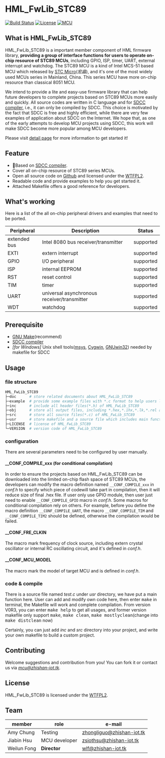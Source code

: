 # HML_FwLib_STC89
[![Build Status](http://jenkins.zhishan-iot.tk:12463/buildStatus/icon?job=HML_FwLib_STC89)](http://jenkins.zhishan-iot.tk:12463/job/HML_FwLib_STC89/)
[![License](https://img.shields.io/badge/license-WTFPL2-blue.svg)](http://wtfpl2.com/)
[![MCU](https://img.shields.io/badge/mcu-stc89-orange.svg)](http://www.stcmcu.com/)

## What is HML_FwLib_STC89
HML_FwLib_STC89 is a important member component of HML firmware library, **providing a group of interface functions for users to operate on-chip resource of STC89 MCUs**, including GPIO, ISP, timer, UART, external interrupt and watchdog. The STC89 MCU is a kind of Intel MCS-51 based MCU which released by [STC Micro](http://www.stcmcu.com/)(*宏晶*), and it's one of the most widely used MCUs series in Mainland, China. This series MCU have more on-chip resource than classical 8051 MCU.

We intend to provide a lite and easy-use firmware library that can help future developers to complete projects based on STC89 MCUs more easily and quickly. All source codes are written in C language and for [SDCC compiler](http://sdcc.sourceforge.net/), i.e., it can only be compiled by SDCC. This choice is motivated by the fact that SDCC is free and highly efficient, while there are very few examples of application about SDCC on the Internet. We hope that, as one of the early attempts to develop MCU projects using SDCC, this work will make SDCC become more popular among MCU developers.<br>

Please visit [detail page](https://hw.zhishan-iot.tk/page/hml/detail/fwlib_stc89.html) for more information to get started it!

## Feature
+ :dart:Based on [SDCC compiler](http://sdcc.sourceforge.net/).
+ Cover all on-chip resource of STC89 series MCUs.
+ Open all source code on [Github](https://github.com) and licensed under the [WTFPL2](http://wtfpl2.com/).
+ Readable code and provide examples to help you get started it.
+ Attached Makefile offers a good reference for developers.

## What's working
Here is a list of the all on-chip peripheral drivers and examples that need to be ported.

| Peripheral | Description | Status |
| --- | --- | --- |
| extended bus | Intel 8080 bus receiver/transmitter | supported |
| EXTI | extern interrupt | supported |
| GPIO | I/O peripheral | supported  |
| ISP | internal EEPROM | supported  |
| RST | reset control | supported |
| TIM | timer | supported |
| UART | universal asynchronous receiver/transmitter | supported |
| WDT | watchdog | supported |

## Prerequisite
+ [GNU Make](http://www.gnu.org/software/make/manual/make.html)(recommend)
+ [SDCC compiler](http://sdcc.sourceforge.net/)
+ *\[for Windows\]* Unix shell tools([msys](http://www.mingw.org/wiki/MSYS), [Cygwin](http://www.cygwin.com/), [GNUwin32](http://gnuwin32.sourceforge.net/)) needed by makefile for SDCC

## Usage
### file structure
```bash
HML_FwLib_STC89
├─doc      # store related documents about HML_FwLib_STC89
├─example  # provide some example files with *.c format to help users learn about HML_FwLib_STC89
├─inc      # include all header files(*.h) of HML_FwLib_STC89
├─obj      # store all output files, including *.hex,*.ihx,*.lk,*.rel and others during compilation
├─src      # store all source files(*.c) of HML_FwLib_STC89
├─usr      # store makefile and a source file which includes main function
├─LICENSE  # license of HML_FwLib_STC89
└─VERSION  # version code of HML_FwLib_STC89
```
### configuration
There are several parameters need to be configured by user manually.
#### \_\_CONF\_COMPILE\_xxx (for conditional compilation)
In order to ensure the projects based on HML_FwLib_STC89 can be downloaded into the limited on-chip flash space of STC89 MCUs, the developers can modify the macro definition named `__CONF_COMPILE_xxx` in *conf.h* to specify which piece of codewill take part in compilation, then it will reduce size of final .hex file. If user only use GPIO module, then user just need to enable `__CONF_COMPILE_GPIO` macro in *conf.h*. Some macros for conditional compilation rely on others. For example, before you define the macro definition `__CONF_COMPILE_UART`, the macro `__CONF_COMPILE_TIM` and `__CONF_COMPILE_TIM2` should be defined, otherwise the compilation would be failed.
####  \_\_CONF\_FRE\_CLKIN
The macro mark frequency of clock source, including extern crystal oscillator or internal RC oscillating circuit, and it's defined in *conf.h*.
#### \_\_CONF\_MCU\_MODEL
The macro mark the model of target MCU and is defined in *conf.h*.

### code & compile
There is a source file named *test.c* under *usr* directory, we have put a main function here. User can add and modify own code here, then enter <kbd>make</kbd> in terminal, the Makefile will work and complete compilation. From version V0R3, you can enter <kbd>make help</kbd> to get all usages, and former version makefile only support <kbd>make</kbd>, <kbd>make clean</kbd>, <kbd>make mostlyclean</kbd>(change into <kbd>make distclean</kbd> now)

Certainly, you can just add *inc* and *src* directory into your project, and write your own makefile to build a custom project. 

## Contributing
Welcome suggestions and contribution from you! You can fork it or contact us via *[mcu@zhishan-iot.tk](mailto:mcu@zhishan-iot.tk)*.

## License
HML_FwLib_STC89 is licensed under the [WTFPL2](http://wtfpl2.com/).

## Team

|member        | role              |e-mail                        |
|--------------|-------------------|------------------------------|
| Amy Chung    | Testing           |[zhongliguo@zhishan-iot.tk](mailto:zhongliguo@zhishan-iot.tk) |
| Jiabin Hsu   | MCU developer     |[zsiothsu@zhishan-iot.tk](mailto:zsiothsu@zhishan-iot.tk) |
| Weilun Fong  | **Director**      |[wlf@zhishan-iot.tk](mailto:wlf@zhishan-iot.tk) |
